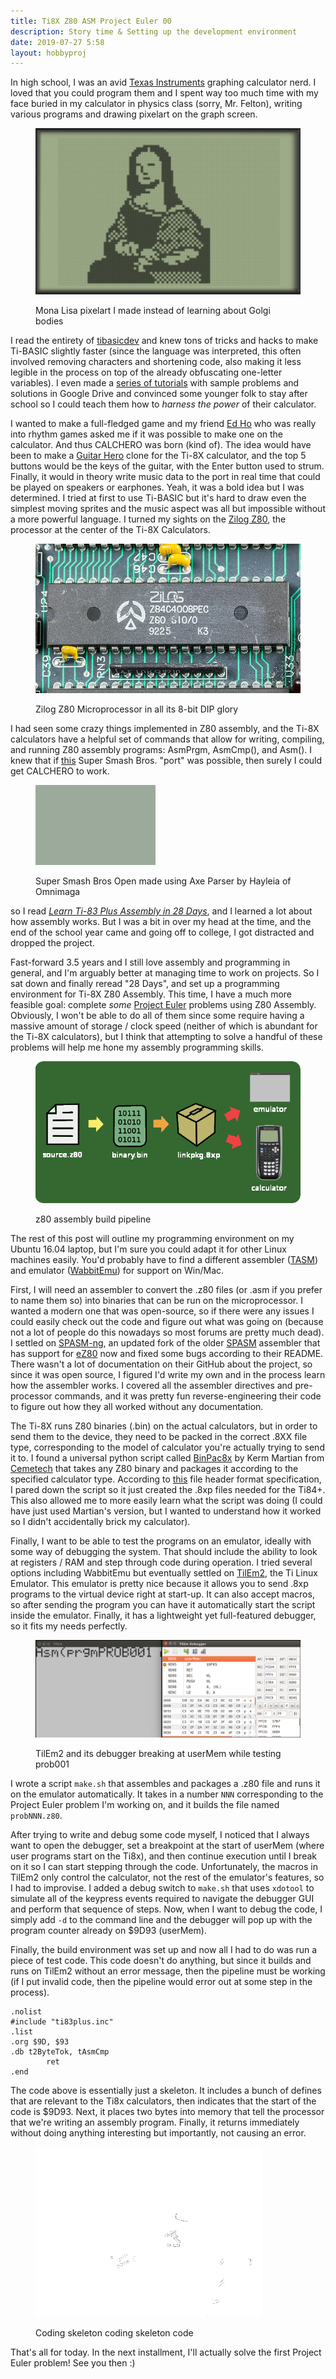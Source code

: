 ```yaml
---
title: Ti8X Z80 ASM Project Euler 00
description: Story time & Setting up the development environment
date: 2019-07-27 5:58
layout: hobbyproj
---
```


In high school, I was an avid [Texas Instruments](https://education.ti.com/en/products/calculators/graphing-calculators/ti-84-plus-se) graphing calculator nerd. I loved that you could program them and I spent way too much time with my face buried in my calculator in physics class (sorry, Mr. Felton), writing various programs and drawing pixelart on the graph screen. 

<figure>
	<div>
		<img alt="Mona Lisa pixelart on the graph screen" src="/assets/img/hobby/ti8x_00/monalisa.png" />
	</div>
	<p>Mona Lisa pixelart I made instead of learning about Golgi bodies</p>
</figure>

I read the entirety of [tibasicdev](http://tibasicdev.wikidot.com/home) and knew tons of tricks and hacks to make Ti-BASIC slightly faster (since the language was interpreted, this often involved removing characters and shortening code, also making it less legible in the process on top of the already obfuscating one-letter variables). I even made a [series of tutorials](https://drive.google.com/open?id=0ByPJCYXmeNcZN19ZOUZkWi1vajg) with sample problems and solutions in Google Drive and convinced some younger folk to stay after school so I could teach them how to *harness the power* of their calculator.

I wanted to make a full-fledged game and my friend [Ed Ho](https://edho-design.github.io) who was really into rhythm games asked me if it was possible to make one on the calculator. And thus CALCHERO was born (kind of). The idea would have been to make a [Guitar Hero](https://en.wikipedia.org/wiki/Guitar_Hero_III:_Legends_of_Rock) clone for the Ti-8X calculator, and the top 5 buttons would be the keys of the guitar, with the Enter button used to strum. Finally, it would in theory write music data to the port in real time that could be played on speakers or earphones. Yeah, it was a bold idea but I was determined. I tried at first to use Ti-BASIC but it's hard to draw even the simplest moving sprites and the music aspect was all but impossible without a more powerful language. I turned my sights on the [Zilog Z80](https://www.digikey.com/catalog/en/partgroup/z80/15507), the processor at the center of the Ti-8X Calculators.

<figure>
	<div>
		<img alt="Zilog Z80 Microprocessor" src="/assets/img/hobby/ti8x_00/z80.jpg" />
	</div>
	<p>Zilog Z80 Microprocessor in all its 8-bit DIP glory</p>
</figure>

I had seen some crazy things implemented in Z80 assembly, and the Ti-8X calculators have a helpful set of commands that allow for writing, compiling, and running Z80 assembly programs: AsmPrgm, AsmCmp(), and Asm(). I knew that if [this](http://www.omnimaga.org/super-smash-bros-open/(axe)-super-smash-bros-open/) Super Smash Bros. "port" was possible, then surely I could get CALCHERO to work. 

<figure>
	<div>
		<img alt="Super Smash Bros on Ti8x" src="/assets/img/hobby/ti8x_00/smash.gif" />
	</div>
	<p>Super Smash Bros Open made using Axe Parser by Hayleia of Omnimaga</p>
</figure>

so I read [*Learn Ti-83 Plus Assembly in 28 Days*](https://tutorials.eeems.ca/ASMin28Days/lesson/toc.html), and I learned a lot about how assembly works. But I was a bit in over my head at the time, and the end of the school year came and going off to college, I got distracted and dropped the project.

Fast-forward 3.5 years and I still love assembly and programming in general, and I'm arguably better at managing time to work on projects. So I sat down and finally reread "28 Days", and set up a programming environment for Ti-8X Z80 Assembly. This time, I have a much more feasible goal: complete *some* [Project Euler](https://projecteuler.net/) problems using Z80 Assembly. Obviously, I won't be able to do all of them since some require having a massive amount of storage / clock speed (neither of which is abundant for the Ti-8X calculators), but I think that attempting to solve a handful of these problems will help me hone my assembly programming skills.

<figure>
	<div>
		<img alt="z80 assembly build pipeline" src="/assets/img/hobby/ti8x_00/pipeline.png" />
	</div>
	<p>z80 assembly build pipeline</p>
</figure>

The rest of this post will outline my programming environment on my Ubuntu 16.04 laptop, but I'm sure you could adapt it for other Linux machines easily. You'd probably have to find a different assembler ([TASM](https://www.ticalc.org/archives/files/fileinfo/250/25051.html)) and emulator ([WabbitEmu](http://wabbitemu.org/)) for support on Win/Mac.

First, I will need an assembler to convert the .z80 files (or .asm if you prefer to name them so) into binaries that can be run on the microprocessor. I wanted a modern one that was open-source, so if there were any issues I could easily check out the code and figure out what was going on (because not a lot of people do this nowadays so most forums are pretty much dead). I settled on [SPASM-ng](https://github.com/alberthdev/spasm-ng), an updated fork of the older [SPASM](http://www.jaymoseley.com/hercules/compilers/spasm.htm) assembler that has support for [eZ80](https://www.zilog.com/index.php?option=com_product&task=product&businessLine=1&id=77&parent_id=77&Itemid=57) now and fixed some bugs according to their README. There wasn't a lot of documentation on their GitHub about the project, so since it was open source, I figured I'd write my own and in the process learn how the assembler works. I covered all the assembler directives and pre-processor commands, and it was pretty fun reverse-engineering their code to figure out how they all worked without any documentation.

The Ti-8X runs Z80 binaries (.bin) on the actual calculators, but in order to send them to the device, they need to be packed in the correct .8XX file type, corresponding to the model of calculator you're actually trying to send it to. I found a universal python script called [BinPac8x](https://www.ticalc.org/archives/files/fileinfo/429/42915.html) by Kerm Martian from [Cemetech](https://www.cemetech.net/) that takes any Z80 binary and packages it according to the specified calculator type. According to [this](http://merthsoft.com/linkguide/ti83+/fformat.html) file header format specification, I pared down the script so it just created the .8xp files needed for the Ti84+. This also allowed me to more easily learn what the script was doing (I could have just used Martian's version, but I wanted to understand how it worked so I didn't accidentally brick my calculator).

Finally, I want to be able to test the programs on an emulator, ideally with some way of debugging the system. That should include the ability to look at registers / RAM and step through code during operation. I tried several options including WabbitEmu but eventually settled on [TilEm2](http://lpg.ticalc.org/prj_tilem/), the Ti Linux Emulator. This emulator is pretty nice because it allows you to send .8xp programs to the virtual device right at start-up. It can also accept macros, so after sending the program you can have it automatically start the script inside the emulator. Finally, it has a lightweight yet full-featured debugger, so it fits my needs perfectly.

<figure>
	<div>
		<img alt="TilEm2 and debugger" src="/assets/img/hobby/ti8x_00/tilem.png" />
	</div>
	<p>TilEm2 and its debugger breaking at userMem while testing prob001</p>
</figure>

I wrote a script `make.sh` that assembles and packages a .z80 file and runs it on the emulator automatically. It takes in a number `NNN` corresponding to the Project Euler problem I'm working on, and it builds the file named `probNNN.z80`. 

After trying to write and debug some code myself, I noticed that I always want to open the debugger, set a breakpoint at the start of userMem (where user programs start on the Ti8x), and then continue execution until I break on it so I can start stepping through the code. Unfortunately, the macros in TilEm2 only control the calculator, not the rest of the emulator's features, so I had to improvise. I added a debug switch to `make.sh` that uses `xdotool` to simulate all of the keypress events required to navigate the debugger GUI and perform that sequence of steps. Now, when I want to debug the code, I simply add `-d` to the command line and the debugger will pop up with the program counter already on $9D93 (userMem).

Finally, the build environment was set up and now all I had to do was run a piece of test code. This code doesn't do anything, but since it builds and runs on TilEm2 without an error message, then the pipeline must be working (if I put invalid code, then the pipeline would error out at some step in the process).

```
.nolist
#include "ti83plus.inc"
.list
.org $9D, $93
.db t2ByteTok, tAsmCmp
		ret
.end
```

The code above is essentially just a skeleton. It includes a bunch of defines that are relevant to the Ti8x calculators, then indicates that the start of the code is $9D93. Next, it places two bytes into memory that tell the processor that we're writing an assembly program. Finally, it returns immediately without doing anything interesting but importantly, not causing an error.

<figure>
	<div>
		<img alt="coding skeleton" src="/assets/img/hobby/ti8x_00/codingskeleton.png" />
	</div>
	<p>Coding skeleton coding skeleton code</p>
</figure>

That's all for today. In the next installment, I'll actually solve the first Project Euler problem! See you then :)
